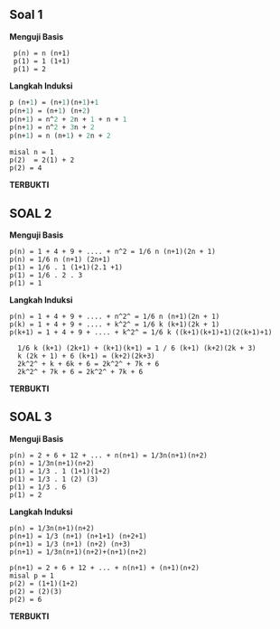 ## Soal 1
**Menguji Basis**
``` p(n) = 2 + 4 + 6 + ... + 2n = n (n+1)
 p(n) = n (n+1)
 p(1) = 1 (1+1)
 p(1) = 2
 ```

**Langkah Induksi**
```p (n) = n (n+1)
p (n+1) = (n+1)(n+1)+1
p(n+1) = (n+1) (n+2)
p(n+1) = n^2 + 2n + 1 + n + 1
p(n+1) = n^2 + 3n + 2
p(n+1) = n (n+1) + 2n + 2
```

```p(n+1) = 2 + 4 + 6 + .... + 2n + 2n + 2
misal n = 1
p(2)  = 2(1) + 2
p(2) = 4
```
**TERBUKTI**

## SOAL 2
**Menguji Basis**
```
p(n) = 1 + 4 + 9 + .... + n^2 = 1/6 n (n+1)(2n + 1)
p(n) = 1/6 n (n+1) (2n+1)
p(1) = 1/6 . 1 (1+1)(2.1 +1)
p(1) = 1/6 . 2 . 3
p(1) = 1
```
**Langkah Induksi**
```
p(n) = 1 + 4 + 9 + .... + n^2^ = 1/6 n (n+1)(2n + 1)
p(k) = 1 + 4 + 9 + .... + k^2^ = 1/6 k (k+1)(2k + 1)
p(k+1) = 1 + 4 + 9 + .... + k^2^ = 1/6 k ((k+1)(k+1)+1)(2(k+1)+1)
```

```
  1/6 k (k+1) (2k+1) + (k+1)(k+1) = 1 / 6 (k+1) (k+2)(2k + 3)
  k (2k + 1) + 6 (k+1) = (k+2)(2k+3)
  2k^2^ + k + 6k + 6 = 2k^2^ + 7k + 6
  2k^2^ + 7k + 6 = 2k^2^ + 7k + 6
  ```
  **TERBUKTI**

## SOAL 3
**Menguji Basis**
```
p(n) = 2 + 6 + 12 + ... + n(n+1) = 1/3n(n+1)(n+2)
p(n) = 1/3n(n+1)(n+2)
p(1) = 1/3 . 1 (1+1)(1+2)
p(1) = 1/3 . 1 (2) (3)
p(1) = 1/3 . 6
p(1) = 2
```

**Langkah Induksi**
```
p(n) = 1/3n(n+1)(n+2)
p(n+1) = 1/3 (n+1) (n+1+1) (n+2+1)
p(n+1) = 1/3 (n+1) (n+2) (n+3)
p(n+1) = 1/3n(n+1)(n+2)+(n+1)(n+2)
```

```
p(n+1) = 2 + 6 + 12 + ... + n(n+1) + (n+1)(n+2)
misal p = 1
p(2) = (1+1)(1+2)
p(2) = (2)(3)
p(2) = 6
```
**TERBUKTI**


